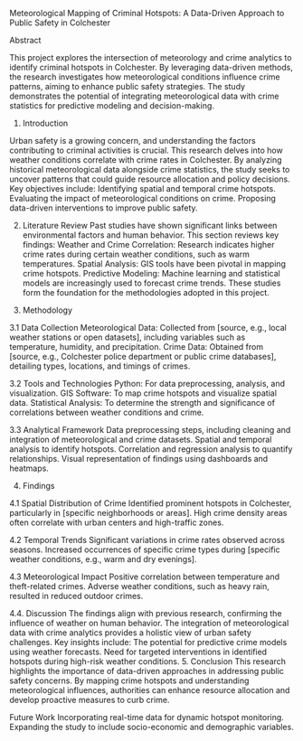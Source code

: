 Meteorological Mapping of Criminal Hotspots: A Data-Driven Approach to Public Safety in Colchester

Abstract

This project explores the intersection of meteorology and crime analytics to identify criminal hotspots in Colchester. By leveraging data-driven methods, the research investigates how meteorological conditions influence crime patterns, aiming to enhance public safety strategies. The study demonstrates the potential of integrating meteorological data with crime statistics for predictive modeling and decision-making.


1. Introduction
   
Urban safety is a growing concern, and understanding the factors contributing to criminal activities is crucial. This research delves into how weather conditions correlate with crime rates in Colchester. By analyzing historical meteorological data alongside crime statistics, the study seeks to uncover patterns that could guide resource allocation and policy decisions.
Key objectives include:
Identifying spatial and temporal crime hotspots.
Evaluating the impact of meteorological conditions on crime.
Proposing data-driven interventions to improve public safety.


2. Literature Review
Past studies have shown significant links between environmental factors and human behavior. This section reviews key findings:
Weather and Crime Correlation: Research indicates higher crime rates during certain weather conditions, such as warm temperatures.
Spatial Analysis: GIS tools have been pivotal in mapping crime hotspots.
Predictive Modeling: Machine learning and statistical models are increasingly used to forecast crime trends.
These studies form the foundation for the methodologies adopted in this project.

 
3. Methodology


3.1 Data Collection
Meteorological Data: Collected from [source, e.g., local weather stations or open datasets], including variables such as temperature, humidity, and precipitation.
Crime Data: Obtained from [source, e.g., Colchester police department or public crime databases], detailing types, locations, and timings of crimes.


3.2 Tools and Technologies
Python: For data preprocessing, analysis, and visualization.
GIS Software: To map crime hotspots and visualize spatial data.
Statistical Analysis: To determine the strength and significance of correlations between weather conditions and crime.


3.3 Analytical Framework
Data preprocessing steps, including cleaning and integration of meteorological and crime datasets.
Spatial and temporal analysis to identify hotspots.
Correlation and regression analysis to quantify relationships.
Visual representation of findings using dashboards and heatmaps.

4. Findings

4.1 Spatial Distribution of Crime
Identified prominent hotspots in Colchester, particularly in [specific neighborhoods or areas].
High crime density areas often correlate with urban centers and high-traffic zones.

4.2 Temporal Trends
Significant variations in crime rates observed across seasons.
Increased occurrences of specific crime types during [specific weather conditions, e.g., warm and dry evenings].

4.3 Meteorological Impact
Positive correlation between temperature and theft-related crimes.
Adverse weather conditions, such as heavy rain, resulted in reduced outdoor crimes.

4.4. Discussion
The findings align with previous research, confirming the influence of weather on human behavior. The integration of meteorological data with crime analytics provides a holistic view of urban safety challenges. Key insights include:
The potential for predictive crime models using weather forecasts.
Need for targeted interventions in identified hotspots during high-risk weather conditions.
5. Conclusion
This research highlights the importance of data-driven approaches in addressing public safety concerns. By mapping crime hotspots and understanding meteorological influences, authorities can enhance resource allocation and develop proactive measures to curb crime.

Future Work
Incorporating real-time data for dynamic hotspot monitoring.
Expanding the study to include socio-economic and demographic variables.
